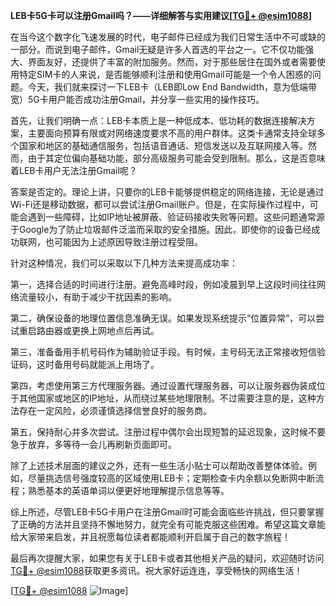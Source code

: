 **LEB卡5G卡可以注册Gmail吗？——详细解答与实用建议[[TG💪+ @esim1088](https://t.me/s/esim1088)]**

在当今这个数字化飞速发展的时代，电子邮件已经成为我们日常生活中不可或缺的一部分。而说到电子邮件，Gmail无疑是许多人首选的平台之一。它不仅功能强大、界面友好，还提供了丰富的附加服务。然而，对于那些居住在国外或者需要使用特定SIM卡的人来说，是否能够顺利注册和使用Gmail可能是一个令人困惑的问题。今天，我们就来探讨一下LEB卡（LEB即Low End Bandwidth，意为低端带宽）5G卡用户能否成功注册Gmail，并分享一些实用的操作技巧。

首先，让我们明确一点：LEB卡本质上是一种低成本、低功耗的数据连接解决方案，主要面向预算有限或对网络速度要求不高的用户群体。这类卡通常支持全球多个国家和地区的基础通信服务，包括语音通话、短信发送以及互联网接入等。然而，由于其定位偏向基础功能，部分高级服务可能会受到限制。那么，这是否意味着LEB卡用户无法注册Gmail呢？

答案是否定的。理论上讲，只要你的LEB卡能够提供稳定的网络连接，无论是通过Wi-Fi还是移动数据，都可以尝试注册Gmail账户。但是，在实际操作过程中，可能会遇到一些障碍，比如IP地址被屏蔽、验证码接收失败等问题。这些问题通常源于Google为了防止垃圾邮件泛滥而采取的安全措施。因此，即使你的设备已经成功联网，也可能因为上述原因导致注册过程受阻。

针对这种情况，我们可以采取以下几种方法来提高成功率：

第一，选择合适的时间进行注册。避免高峰时段，例如凌晨到早上这段时间往往网络流量较小，有助于减少干扰因素的影响。

第二，确保设备的地理位置信息准确无误。如果发现系统提示“位置异常”，可以尝试重启路由器或更换上网地点后再试。

第三，准备备用手机号码作为辅助验证手段。有时候，主号码无法正常接收短信验证码，这时备用号码就能派上用场了。

第四，考虑使用第三方代理服务器。通过设置代理服务器，可以让服务器伪装成位于其他国家或地区的IP地址，从而绕过某些地理限制。不过需要注意的是，这种方法存在一定风险，必须谨慎选择信誉良好的服务商。

第五，保持耐心并多次尝试。注册过程中偶尔会出现短暂的延迟现象，这时候不要急于放弃，多等待一会儿再刷新页面即可。

除了上述技术层面的建议之外，还有一些生活小贴士可以帮助改善整体体验。例如，尽量挑选信号强度较高的区域使用LEB卡；定期检查卡内余额以免断网中断流程；熟悉基本的英语单词以便更好地理解提示信息等等。

综上所述，尽管LEB卡5G卡用户在注册Gmail时可能会面临些许挑战，但只要掌握了正确的方法并且坚持不懈地努力，就完全有可能克服这些困难。希望这篇文章能给大家带来启发，并且祝愿每位读者都能顺利开启属于自己的数字旅程！

最后再次提醒大家，如果您有关于LEB卡或者其他相关产品的疑问，欢迎随时访问[TG💪+ @esim1088](https://t.me/s/esim1088)获取更多资讯。祝大家好运连连，享受畅快的网络生活！

[[TG💪+ @esim1088](https://t.me/s/esim1088) ![Image](https://i.postimg.cc/4NQfJmqS/Snipaste-2025-05-13-00-14-12.png)]